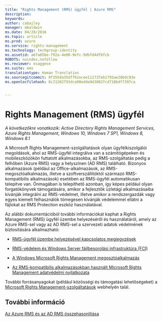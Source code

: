 ```yaml
---
title: "Rights Management (RMS) ügyfél | Azure RMS"
description: 
keywords: 
author: cabailey
manager: mbaldwin
ms.date: 04/28/2016
ms.topic: article
ms.prod: azure
ms.service: rights-management
ms.technology: techgroup-identity
ms.assetid: a6fa85be-f92a-4e00-9efc-9dbfd4dfbfcb
ROBOTS: noindex,nofollow
ms.reviewer: esaggese
ms.suite: ems
translationtype: Human Translation
ms.sourcegitcommit: 0f355da35dff62ecee111737eb1793ae286dc93e
ms.openlocfilehash: 8c21202793dca90edda943082fcd718bdf7397ca


---
```


# Rights Management (RMS) ügyfél

*A következőkre vonatkozik: Active Directory Rights Management Services, Azure Rights Management, Windows 10, Windows 7 SP1, Windows 8, Windows 8.1*

A Microsoft Rights Management-szolgáltatások olyan ügyfélkiszolgálói megoldások, ahol az RMS-ügyfél integrálva van a számítógépeken és mobileszközökön futtatott alkalmazásokba, az RMS-szolgáltatás pedig a felhőben (Azure RMS) vagy a helyszínen (AD RMS) található. Bizonyos alkalmazások (például az Office-alkalmazások, az RMS-megosztóalkalmazás, illetve a szoftverszállítóktól származó RMS-kompatibilis alkalmazások) esetében az RMS-ügyfél automatikusan telepítve van. Önmagában is telepíthető azonban, így képes például olyan forgatókönyvek támogatására, amikor a fejlesztők üzletági alkalmazásaiba kívánják integrálni az RMS-védelmet, illetve amikor a rendszergazdák vagy egyes kiemelt felhasználók tömegesen kívánják védelemmel ellátni a fájlokat az RMS Protection eszköz használatával.

Az alábbi dokumentációból további információkat kaphat a Rights Management (RMS) ügyfél üzembe helyezéséről és használatáról, amely az Azure RMS-sel vagy az AD RMS-sel a szervezeti adatok védelmének biztosítására alkalmazható:

- [RMS-ügyfél üzembe helyezésével kapcsolatos megjegyzések](client-deployment-notes.md)

- [RMS-védelem és Windows Server fájlbesorolási infrastruktúra (FCI)](configure-fci.md)

- [A Windows Microsoft Rights Management megosztóalkalmazás](sharing-app-windows.md)

- [Az RMS-kompatibilis alkalmazásokban használt Microsoft Rights Management adatvédelmi nyilatkozata](privacy-statement-rms-enlightened-applications.md)


További forrásanyagokat (például közösségi és támogatási lehetőségeket) a [Microsoft Rights Management-szolgáltatások](https://www.microsoft.com/rms) webhelyén talál.

## További információ
[Az Azure RMS és az AD RMS összehasonlítása](../understand-explore/compare-azure-rms-ad-rms.md)



<!--HONumber=Jul16_HO3-->


